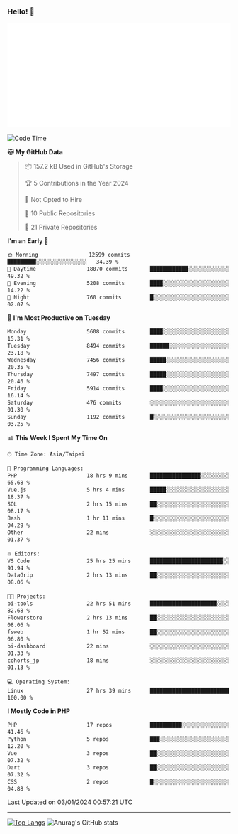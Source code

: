 ### Hello! 👋

![Metrics](/metrics.classic.svg)

<!--START_SECTION:waka-->
![Code Time](http://img.shields.io/badge/Code%20Time-998%20hrs%2016%20mins-blue)

**🐱 My GitHub Data** 

> 📦 157.2 kB Used in GitHub's Storage 
 > 
> 🏆 5 Contributions in the Year 2024
 > 
> 🚫 Not Opted to Hire
 > 
> 📜 10 Public Repositories 
 > 
> 🔑 21 Private Repositories 
 > 
**I'm an Early 🐤** 

```text
🌞 Morning                12599 commits       █████████░░░░░░░░░░░░░░░░   34.39 % 
🌆 Daytime                18070 commits       ████████████░░░░░░░░░░░░░   49.32 % 
🌃 Evening                5208 commits        ████░░░░░░░░░░░░░░░░░░░░░   14.22 % 
🌙 Night                  760 commits         █░░░░░░░░░░░░░░░░░░░░░░░░   02.07 % 
```
📅 **I'm Most Productive on Tuesday** 

```text
Monday                   5608 commits        ████░░░░░░░░░░░░░░░░░░░░░   15.31 % 
Tuesday                  8494 commits        ██████░░░░░░░░░░░░░░░░░░░   23.18 % 
Wednesday                7456 commits        █████░░░░░░░░░░░░░░░░░░░░   20.35 % 
Thursday                 7497 commits        █████░░░░░░░░░░░░░░░░░░░░   20.46 % 
Friday                   5914 commits        ████░░░░░░░░░░░░░░░░░░░░░   16.14 % 
Saturday                 476 commits         ░░░░░░░░░░░░░░░░░░░░░░░░░   01.30 % 
Sunday                   1192 commits        █░░░░░░░░░░░░░░░░░░░░░░░░   03.25 % 
```


📊 **This Week I Spent My Time On** 

```text
🕑︎ Time Zone: Asia/Taipei

💬 Programming Languages: 
PHP                      18 hrs 9 mins       ████████████████░░░░░░░░░   65.68 % 
Vue.js                   5 hrs 4 mins        █████░░░░░░░░░░░░░░░░░░░░   18.37 % 
SQL                      2 hrs 15 mins       ██░░░░░░░░░░░░░░░░░░░░░░░   08.17 % 
Bash                     1 hr 11 mins        █░░░░░░░░░░░░░░░░░░░░░░░░   04.29 % 
Other                    22 mins             ░░░░░░░░░░░░░░░░░░░░░░░░░   01.37 % 

🔥 Editors: 
VS Code                  25 hrs 25 mins      ███████████████████████░░   91.94 % 
DataGrip                 2 hrs 13 mins       ██░░░░░░░░░░░░░░░░░░░░░░░   08.06 % 

🐱‍💻 Projects: 
bi-tools                 22 hrs 51 mins      █████████████████████░░░░   82.68 % 
Flowerstore              2 hrs 13 mins       ██░░░░░░░░░░░░░░░░░░░░░░░   08.06 % 
fsweb                    1 hr 52 mins        ██░░░░░░░░░░░░░░░░░░░░░░░   06.80 % 
bi-dashboard             22 mins             ░░░░░░░░░░░░░░░░░░░░░░░░░   01.33 % 
cohorts_jp               18 mins             ░░░░░░░░░░░░░░░░░░░░░░░░░   01.13 % 

💻 Operating System: 
Linux                    27 hrs 39 mins      █████████████████████████   100.00 % 
```

**I Mostly Code in PHP** 

```text
PHP                      17 repos            ██████████░░░░░░░░░░░░░░░   41.46 % 
Python                   5 repos             ███░░░░░░░░░░░░░░░░░░░░░░   12.20 % 
Vue                      3 repos             ██░░░░░░░░░░░░░░░░░░░░░░░   07.32 % 
Dart                     3 repos             ██░░░░░░░░░░░░░░░░░░░░░░░   07.32 % 
CSS                      2 repos             █░░░░░░░░░░░░░░░░░░░░░░░░   04.88 % 
```




 Last Updated on 03/01/2024 00:57:21 UTC
<!--END_SECTION:waka-->

<hr>

<span style="display:inline-block">[![Top Langs](https://github-readme-stats.vercel.app/api/top-langs/?username=maureendadap&layout=compact&theme=transparent)](https://github.com/anuraghazra/github-readme-stats)</span>
<span style="display:inline-block">![Anurag's GitHub stats](https://github-readme-stats.vercel.app/api?username=maureendadap&show_icons=true&theme=transparent&count_private=true)</span>

<!--
**MaureenDadap/maureendadap** is a ✨ _special_ ✨ repository because its `README.md` (this file) appears on your GitHub profile.

Here are some ideas to get you started:

- 🔭 I’m currently working on ...
- 🌱 I’m currently learning ...
- 👯 I’m looking to collaborate on ...
- 🤔 I’m looking for help with ...
- 💬 Ask me about ...
- 📫 How to reach me: ...
- 😄 Pronouns: ...
- ⚡ Fun fact: ...
-->
